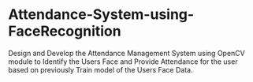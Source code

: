 # Attendance-System-using-FaceRecognition
Design and Develop the Attendance Management System using OpenCV module to Identify the Users Face and Provide Attendance for the user based on previously Train model of the Users Face Data.
